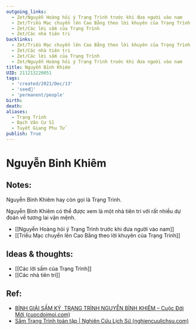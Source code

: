 ```yaml
---
outgoing_links:
  - Zet/Nguyễn Hoàng hỏi ý Trạng Trình trước khi đưa người vào nam
  - Zet/Triều Mạc chuyển lên Cao Bằng theo lời khuyên của Trạng Trình
  - Zet/Các lời sấm của Trạng Trình
  - Zet/Các nhà tiên tri
backlinks:
  - Zet/Triều Mạc chuyển lên Cao Bằng theo lời khuyên của Trạng Trình
  - Zet/Các nhà tiên tri
  - Zet/Các lời sấm của Trạng Trình
  - Zet/Nguyễn Hoàng hỏi ý Trạng Trình trước khi đưa người vào nam
title: Nguyễn Bỉnh Khiêm
UID: 211213220051
tags:
  - 'created/2021/Dec/13'
  - 'seed🥜'
  - 'permanent/people'
birth:
death:
aliases:
  - Trạng Trình
  - Bạch Vân Cư Sĩ
  - Tuyết Giang Phu Tử
publish: True
---
```

# Nguyễn Bỉnh Khiêm

## Notes:
Nguyễn Bỉnh Khiêm hay còn gọi là Trạng Trình.

Nguyễn Bỉnh Khiêm có thể được xem là một nhà tiên tri với rất nhiều dự đoán về tương lai vận mệnh.
- [[Nguyễn Hoàng hỏi ý Trạng Trình trước khi đưa người vào nam]]
- [[Triều Mạc chuyển lên Cao Bằng theo lời khuyên của Trạng Trình]]
## Ideas & thoughts:
- [[Các lời sấm của Trạng Trình]]
- [[Các nhà tiên tri]]

## Ref:
- [BÌNH GIẢI SẤM KÝ  TRẠNG TRÌNH NGUYỄN BỈNH KHIÊM – Cuộc Đời Mới (cuocdoimoi.com)](http://cuocdoimoi.com/binh-giai-sam-ky-trang-trinh-nguyen-binh-khiem/)
- [Sấm Trạng Trình toàn tập | Nghiên Cứu Lịch Sử (nghiencuulichsu.com)](https://nghiencuulichsu.com/2013/10/15/sam-trang-trinh-toan-tap/)